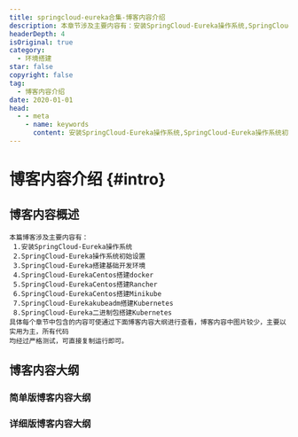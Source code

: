 ```yaml
---
title: springcloud-eureka合集-博客内容介绍
description: 本章节涉及主要内容有：安装SpringCloud-Eureka操作系统,SpringCloud-Eureka操作系统初始设置,SpringCloud-Eureka搭建基础开发环境,SpringCloud-EurekaCentos搭建docker,SpringCloud-EurekaCentos搭建Rancher,SpringCloud-EurekaCentos搭建Minikube,SpringCloud-Eurekakubeadm搭建Kubernetes,SpringCloud-Eureka二进制包搭建Kubernetes,具体每个小节中包含的内容可使通过下面的章节内容大纲进行查看，本章节内容中图片较少，主要以实用为主，所有代码均经过严格测试，可直接复制运行即可。
headerDepth: 4
isOriginal: true
category:
  - 环境搭建
star: false
copyright: false
tag:
  - 博客内容介绍
date: 2020-01-01
head:
  - - meta
    - name: keywords
      content: 安装SpringCloud-Eureka操作系统,SpringCloud-Eureka操作系统初始设置,SpringCloud-Eureka搭建基础开发环境,SpringCloud-EurekaCentos搭建docker,SpringCloud-EurekaCentos搭建Rancher,SpringCloud-EurekaCentos搭建Minikube,SpringCloud-Eurekakubeadm搭建Kubernetes,SpringCloud-Eureka二进制包搭建Kubernetes,
---
```


<Banner localtion="/banner/particles/particles.html"/>

# 博客内容介绍 {#intro}
## 博客内容概述
    本篇博客涉及主要内容有：
     1.安装SpringCloud-Eureka操作系统
     2.SpringCloud-Eureka操作系统初始设置
     3.SpringCloud-Eureka搭建基础开发环境
     4.SpringCloud-EurekaCentos搭建docker
     5.SpringCloud-EurekaCentos搭建Rancher
     6.SpringCloud-EurekaCentos搭建Minikube
     7.SpringCloud-Eurekakubeadm搭建Kubernetes
     8.SpringCloud-Eureka二进制包搭建Kubernetes
	具体每个章节中包含的内容可使通过下面博客内容大纲进行查看，博客内容中图片较少，主要以实用为主，所有代码
    均经过严格测试，可直接复制运行即可。
## 博客内容大纲
	
###	简单版博客内容大纲
<!--最深展示二级标题内容-->
<Markmap localtion="/enhance/markmap/backend/springcloud/springcloud-eureka/springcloud-eureka-outline2.html"/>

>
<!--最深展示五级标题内容-->
###	详细版博客内容大纲
<Markmap localtion="/enhance/markmap/backend/springcloud/springcloud-eureka/springcloud-eureka-outline3.html"/>

>

